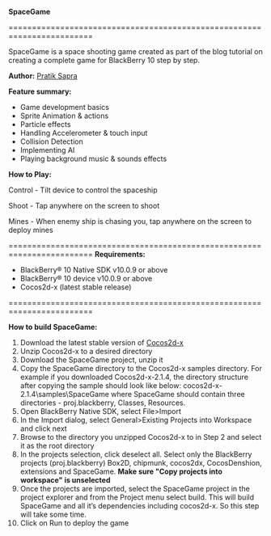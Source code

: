**SpaceGame**

========================================================================

SpaceGame is a space shooting game created as part of the blog tutorial on creating a complete game for BlackBerry 10 step by step.


**Author:**
[Pratik Sapra](https://github.com/pratiksapra)

**Feature summary:**
 - Game development basics 
 - Sprite Animation & actions
 - Particle effects
 - Handling Accelerometer & touch input
 - Collision Detection
 - Implementing AI 
 - Playing background music & sounds effects

**How to Play:**

Control - Tilt device to control the spaceship

Shoot - Tap anywhere on the screen to shoot

Mines - When enemy ship is chasing you, tap anywhere on the screen to deploy mines


========================================================================
**Requirements:**

 - BlackBerry® 10 Native SDK v10.0.9 or above
 - BlackBerry® 10 device v10.0.9 or above
 - Cocos2d-x (latest stable release)

========================================================================

**How to build SpaceGame:**

1. Download the latest stable version of [Cocos2d-x](http://www.cocos2d-x.org/projects/cocos2d-x/wiki/Download#Latest-stable-version)
2. Unzip Cocos2d-x to a desired directory
3. Download the SpaceGame project, unzip it
4. Copy the SpaceGame directory to the Cocos2d-x samples directory.  For example if you downloaded Cocos2d-x-2.1.4, the directory structure after copying the sample should look like below:
   cocos2d-x-2.1.4\samples\SpaceGame where SpaceGame should contain three directories - proj.blackberry, Classes, Resources. 
5. Open BlackBerry Native SDK, select File>Import
6.	In the Import dialog, select General>Existing Projects into Workspace and click next
5.	Browse to the directory you unzipped Cocos2d-x to in Step 2 and select it as the root directory
6.	In the projects selection, click deselect all.  Select only the BlackBerry projects (proj.blackberry) Box2D, chipmunk, cocos2dx, CocosDenshion, extensions and SpaceGame.  **Make sure "Copy projects into workspace" is unselected**
7. Once the projects are imported, select the SpaceGame project in the project explorer and from the Project menu select build.  This will build SpaceGame and all it’s dependencies including cocos2d-x.  So this step will take some time. 
8. Click on Run to deploy the game
